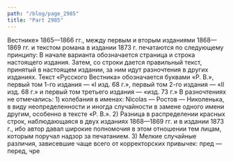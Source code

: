 ```yaml
---
path: "/blog/page_2985"
title: "Part 2985"
---
```


Вестнике» 1865—1866 гг., между первым и вторым изданиями 1868—1869 гг. и текстом романа в издании 1873 г. печатаются по следующему принципу:
В начале варианта обозначается страница и строка настоящего издания. Затем, со строки дается правильный текст, принятый в настоящем издании, за ним идут разночтения в других изданиях.
Текст «Русского Вестника» обозначается буквами «Р. В.», первый том 1-го издания — «I изд. 68 г.», первый том 2-го издания — «II изд. 68 г.» и первый том третьего издания — «изд. 73 г.»
В разночтениях не отмечались: 1) колебания в именах: Nicolas — Ростов — Николенька, в виду неопределенности и иногда случайности в замене одного имени другим, особенно в тексте «Р. В.». 2) Разница в распределении красных строк, наблюдающаяся в двух изданиях 1868—1869 гг. и в издании 1873 г., ибо автор давал широкие полномочия в этом отношении тем лицам, которым поручал надзор за печатанием. 3) Мелкие случайные различия, зависевшие чаще всего от корректорских привычек: пред — перед, чре
